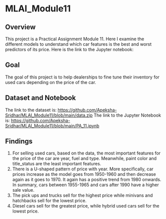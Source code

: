 # MLAI_Module11

## Overview
This project is a Practical Assignment Module 11. Here I examine the different models to understand which car features is the best and worst predictors of its price. 
Here is the link to the Jupyter notebook: 

## Goal
The goal of this project is to help dealerships to fine tune their inventory for used cars depending on the price of the car.

## Dataset and Notebook
The link to the dataset is: https://github.com/Apeksha-Sridhar/MLAI_Module11/blob/main/data.zip
The link to the Jupyter Notebook is: https://github.com/Apeksha-Sridhar/MLAI_Module11/blob/main/PA_11.ipynb

## Findings 

1. For selling used cars, based on the data, the most important features for the price of the car are year, fuel and type. Meanwhile, paint color and title_status are the least important features.
2. There is a U-shaped pattern of price with year. More specifically, car prices increase as the model goes from 1950-1960 and then decrease again as it goes to 1970. It again has a positive trend from 1980 onwards. In summary, cars between 1955-1965 and cars after 1990 have a higher sale value.
3. The pick ups and trucks sell for the highest price while minivans and hatchbacks sell for the lowest price.
4. Diesel cars sell for the greatest price, while hybrid used cars sell for the lowest price.
